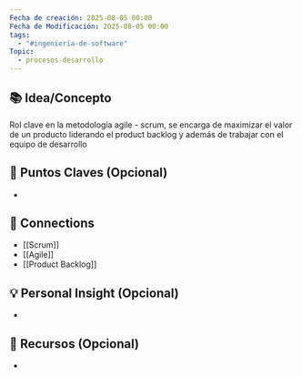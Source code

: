 ```yaml
---
Fecha de creación: 2025-08-05 00:00
Fecha de Modificación: 2025-08-05 00:00
tags:
  - "#ingeniería-de-software"
Topic:
  - procesos-desarrollo
---
```



## 📚 Idea/Concepto 
 Rol clave en la metodología agile - scrum, se encarga de maximizar el valor de un producto liderando el product backlog y además de trabajar con el equipo de desarrollo

## 📌 Puntos Claves (Opcional)
- 

## 🔗 Connections
- [[Scrum]] 
- [[Agile]]
- [[Product Backlog]] 


## 💡 Personal Insight (Opcional)
- 
## 🧾 Recursos (Opcional)
- 